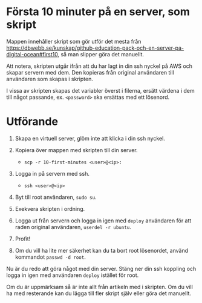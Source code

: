 
Första 10 minuter på en server, som skript
==========================================

Mappen innehåller skript som gör utför det mesta från https://dbwebb.se/kunskap/github-education-pack-och-en-server-pa-digital-ocean#first10, så man slipper göra det manuellt.

Att notera, skripten utgår ifrån att du har lagt in din ssh nyckel på AWS och skapar servern med dem. Den kopieras från original användaren till användaren som skapas i skripten.

I vissa av skripten skapas det variabler överst i filerna, ersätt värdena i dem till något passande, ex. `<password>` ska ersättas med ett lösenord.



# Utförande

1. Skapa en virtuell server, glöm inte att klicka i din ssh nyckel.

2. Kopiera över mappen med skripten till din server.
    - `scp -r 10-first-minutes <user>@<ip>:`

3. Logga in på servern med ssh.
    - `ssh <user>@<ip>`

4. Byt till root användaren, `sudo su`.

5. Exekvera skripten i ordning.

6. Logga ut från servern och logga in igen med `deploy` användaren för att raden original användaren, `userdel -r ubuntu`.

7.  Profit!

8. Om du vill ha lite mer säkerhet kan du ta bort root lösenordet, använd kommandot `passwd -d root`.

Nu är du redo att göra något med din server. Stäng ner din ssh koppling och logga in igen med användaren `deploy` istället för root.

Om du är uppmärksam så är inte allt från artikeln med i skripten. Om du vill ha med resterande kan du lägga till fler skript själv eller göra det manuellt.
